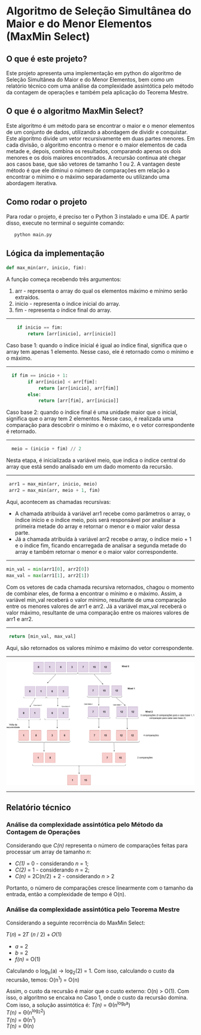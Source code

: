 # Algoritmo de Seleção Simultânea do Maior e do Menor Elementos (MaxMin Select)
 ## O que é este projeto?
 Este projeto apresenta uma implementação em python do algoritmo de Seleção Simultânea do Maior e do Menor Elementos, bem como um relatório técnico com uma análise da complexidade assintótica pelo método da contagem de operações e também pela aplicação do Teorema Mestre.  

 ## O que é o algoritmo MaxMin Select?
Este algoritmo é um método para se encontrar o maior e o menor elementos de um conjunto de dados, utilizando a abordagem de dividir e conquistar. 
Este algoritmo divide um vetor recursivamente em duas partes menores. Em cada divisão, o algoritmo encontra o menor e o maior elementos de cada metade e, depois, combina os resultados, comparando apenas os dois menores e os dois maiores encontrados. A recursão continua até chegar aos casos base, que são vetores de tamanho 1 ou 2. 
A vantagen deste método é que ele diminui o número de comparações em relação a encontrar o mínimo e o máximo separadamente ou utilizando uma abordagem iterativa.

## Como rodar o projeto
Para rodar o projeto, é preciso ter o Python 3 instalado e uma IDE. A partir disso, execute no terminal o seguinte comando:
```bash
   python main.py
```
## Lógica da implementação

```python
def max_min(arr, inicio, fim):
```
A função começa recebendo três argumentos: 
1. arr - representa o array do qual os elementos máximo e mínimo serão extraídos.
2. inicio - representa o índice inicial do array.
3. fim - representa o índice final do array.
---

```python
    if inicio == fim:
        return [arr[inicio], arr[inicio]]
```
Caso base 1: quando o índice inicial é igual ao índice final, significa que o array tem apenas 1 elemento. Nesse caso, ele é retornado como o mínimo e o máximo. 

---
```python
  if fim == inicio + 1:
        if arr[inicio] < arr[fim]:
            return [arr[inicio], arr[fim]]
        else:
            return [arr[fim], arr[inicio]]
```
Caso base 2: quando o índice final é uma unidade maior que o inicial, significa que o array tem 2 elementos. Nesse caso, é realizada uma comparação para descobrir o mínimo e o máximo, e o vetor correspondente é retornado.

---
```python
  meio = (inicio + fim) // 2
```
Nesta etapa, é inicializada a variável meio, que indica o índice central do array que está sendo analisado em um dado momento da recursão.

---
```python
 arr1 = max_min(arr, inicio, meio)
 arr2 = max_min(arr, meio + 1, fim)
```
Aqui, acontecem as chamadas recursivas:
- A chamada atribuída à variável arr1 recebe como parâmetros o array, o índice inicio e o índice meio, pois será responsável por analisar a primeira metade do array e retornar o menor e o maior valor dessa parte.
- Já a chamada atribuída à variável arr2 recebe o array, o índice meio + 1 e o índice fim, ficando encarregada de analisar a segunda metade do array e também retornar o menor e o maior valor correspondente.
--- 
```python
min_val = min(arr1[0], arr2[0])
max_val = max(arr1[1], arr2[1])
```
Com os vetores de cada chamada recursiva retornados, chagou o momento de combinar eles, de forma a encontrar o mínimo e o máximo. Assim, a variável min_val receberá o valor mínimo, resultante de uma comparação entre os menores valores de arr1 e arr2. Já a variável max_val receberá o valor máximo, resultante de uma comparação entre os maiores valores de arr1 e arr2.

---

 ```python
  return [min_val, max_val]
```
Aqui, são retornados os valores mínimo e máximo do vetor correspondente.

---
![Diagrama](assets/diagrama.png)

---
## Relatório técnico

### Análise da complexidade assintótica pelo Método da Contagem de Operações
Considerando que *C(n)* representa o número de comparações feitas para processar um array de tamanho *n*:

- *C(1)* = 0 - considerando *n* = 1;
- *C(2)* = 1 - considerando *n* = 2;
- *C(n)* = 2C(n/2) + 2 - considerando *n* > 2

Portanto, o número de comparações cresce linearmente com o tamanho da entrada, então a complexidade de tempo é O(n).

### Análise da complexidade assintótica pelo Teorema Mestre
Considerando a seguinte recorrência do MaxMin Select: <br>

 𝑇(𝑛) = 2𝑇 (𝑛 / 2) + 𝑂(1)   
- *a* = 2
- *b* = 2
- *f(n)* = O(1)

Calculando o log<sub>b</sub>(a) -> log<sub>2</sub>(2) = 1.
Com isso, calculando o custo da recursão, temos:
O(n<sup>1</sup>) = O(n)

Assim, o custo da recursão é maior que o custo externo: O(n) > O(1). Com isso, o algoritmo se encaixa no Caso 1, onde o custo da recursão domina.
Com isso, a solução assintótica é:
*T(n)* = Θ(n<sup>log<sub>b</sub>a</sup>) <br>
*T(n)* = Θ(n<sup>log<sub>2</sub>2</sup>) <br>
*T(n)* = Θ(n<sup>1</sup>) <br>
*T(n)* = Θ(n)


 



